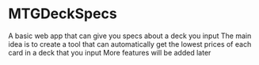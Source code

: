 # MTGDeckSpecs
A basic web app that can give you specs about a deck you input
The main idea is to create a tool that can automatically get the lowest prices of each card in a deck that you input
More features will be added later